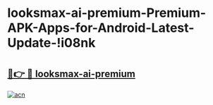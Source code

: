 # looksmax-ai-premium-Premium-APK-Apps-for-Android-Latest-Update-!i08nk

# <h2><a href="https://bkgorg.esa.edu.pl?title=looksmax-ai-premium&ref=i08nk">🔗👉 🔴 looksmax-ai-premium</a></h2>

[![acn](https://github.com/user-attachments/assets/0f9c940e-d8b0-45ae-aac7-cd30a18b3e1c)](https://bkgorg.esa.edu.pl?title=looksmax-ai-premium&ref=i08nk)

